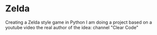 # Zelda
Creating a Zelda style game in Python
I am doing a project based on a youtube video
the real author of the idea: channel "Clear Code"
